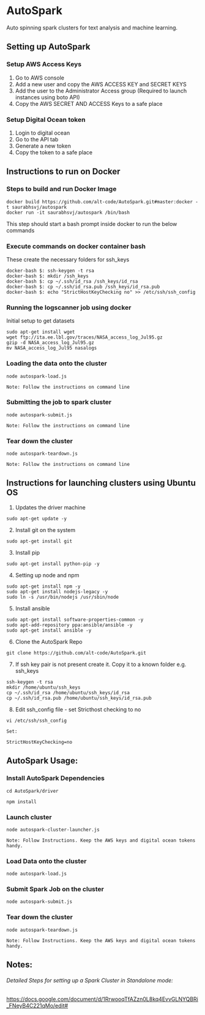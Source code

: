 # AutoSpark

Auto spinning spark clusters for text analysis and machine learning.

## Setting up AutoSpark

### Setup AWS Access Keys
1. Go to AWS console
2. Add a new user and copy the AWS ACCESS KEY and SECRET KEYS
3. Add the user to the Administrator Access group (Required to launch instances using boto API)
4. Copy the AWS SECRET AND ACCESS Keys to a safe place

### Setup Digital Ocean token
1. Login to digital ocean
2. Go to the API tab
3. Generate a new token
4. Copy the token to a safe place

## Instructions to run on Docker

### Steps to build and run Docker Image

```
docker build https://github.com/alt-code/AutoSpark.git#master:docker -t saurabhsvj/autospark
docker run -it saurabhsvj/autospark /bin/bash
```
This step should start a bash prompt inside docker to run the below commands

### Execute commands on docker container bash
These create the necessary folders for ssh_keys
```
docker-bash $: ssh-keygen -t rsa
docker-bash $: mkdir /ssh_keys
docker-bash $: cp ~/.ssh/id_rsa /ssh_keys/id_rsa
docker-bash $: cp ~/.ssh/id_rsa.pub /ssh_keys/id_rsa.pub
docker-bash $: echo "StrictHostKeyChecking no" >> /etc/ssh/ssh_config
```

### Running the logscanner job using docker

Initial setup to get datasets
```
sudo apt-get install wget
wget ftp://ita.ee.lbl.gov/traces/NASA_access_log_Jul95.gz
gzip -d NASA_access_log_Jul95.gz
mv NASA_access_log_Jul95 nasalogs
```

### Loading the data onto the cluster
```
node autospark-load.js

Note: Follow the instructions on command line
```

### Submitting the job to spark cluster
```
node autospark-submit.js

Note: Follow the instructions on command line
```

### Tear down the cluster
```
node autospark-teardown.js

Note: Follow the instructions on command line
```


## Instructions for launching clusters using Ubuntu OS

1. Updates the driver machine
```
sudo apt-get update -y
```
2. Install git on the system
```
sudo apt-get install git
```
3. Install pip
```
sudo apt-get install python-pip -y
```
4. Setting up node and npm
```
sudo apt-get install npm -y
sudo apt-get install nodejs-legacy -y
sudo ln -s /usr/bin/nodejs /usr/sbin/node
```
5. Install ansible
```
sudo apt-get install software-properties-common -y
sudo apt-add-repository ppa:ansible/ansible -y
sudo apt-get install ansible -y
```
6. Clone the AutoSpark Repo
```
git clone https://github.com/alt-code/AutoSpark.git
```
7. If ssh key pair is not present create it. Copy it to a known folder e.g. ssh_keys
```
ssh-keygen -t rsa
mkdir /home/ubuntu/ssh_keys
cp ~/.ssh/id_rsa /home/ubuntu/ssh_keys/id_rsa
cp ~/.ssh/id_rsa.pub /home/ubuntu/ssh_keys/id_rsa.pub
```
8. Edit ssh_config file - set Stricthost checking to no
```
vi /etc/ssh/ssh_config

Set: 

StrictHostKeyChecking=no
```

## AutoSpark Usage:

### Install AutoSpark Dependencies

```
cd AutoSpark/driver

npm install

```

### Launch cluster
```
node autospark-cluster-launcher.js

Note: Follow Instructions. Keep the AWS keys and digital ocean tokens handy.
```

### Load Data onto the cluster
```
node autospark-load.js

```

### Submit Spark Job on the cluster
```
node autospark-submit.js

```

### Tear down the cluster
```
node autospark-teardown.js

Note: Follow Instructions. Keep the AWS keys and digital ocean tokens handy.
```


## Notes:
###### Detailed Steps for setting up a Spark Cluster in Standalone mode:

https://docs.google.com/document/d/1RrwooqTfAZzn0L8kq4EvvGLNYQBRi_FNeyB4C221qMo/edit#

